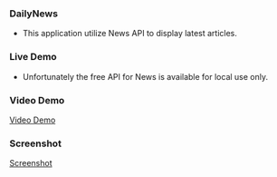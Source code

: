 ### DailyNews

- This application utilize News API to display latest articles.

### Live Demo

- Unfortunately the free API for News is available for local use only.

### Video Demo
[Video Demo](https://www.youtube.com/watch?v=pVBFykvvu1w)


### Screenshot
[Screenshot](./src/assets/landingPage.png)
